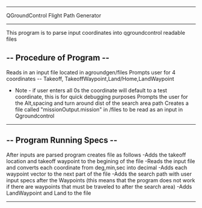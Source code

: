 ***************************************************************
QGroundControl Flight Path Generator
***************************************************************
This program is to parse input coordinates into qgroundcontrol readable files

-- Procedure of Program -- 
----------------------------------------------------------------
Reads in an input file located in agroundgen/files
Prompts user for 4 coordinates -- Takeoff, TakeoffWaypoint,Land/Home,LandWaypoint
- Note - if user enters all 0s the coordinate will default to a test coordinate, this is for quick debugging purposes
Prompts the user for the Alt,spacing and turn around dist of the search area path
Creates a file called "missionOutput.mission" in /files to be read as an input in Qgroundcontrol
*****************************************************************

-- Program Running Specs --
----------------------------------------------------------------
After inputs are parsed program creates file as follows
-Adds the takeoff location and takeoff waypoint to the begining of the file
-Reads the input file and converts each coordinate from deg,min,sec into decimal
-Adds each waypoint vector to the next part of the file
-Adds the search path with user input specs after the Waypoints 
(this means that the program does not work if there are waypoints that must be traveled to after the search area)
-Adds LandWaypoint and Land to the file
*****************************************************************
